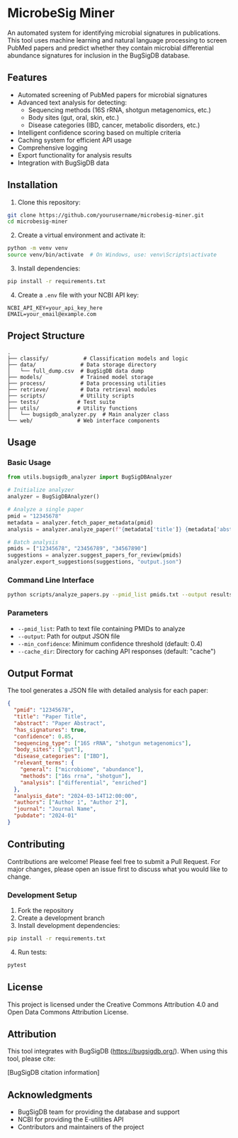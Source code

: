 # MicrobeSig Miner

An automated system for identifying microbial signatures in publications. This tool uses machine learning and natural language processing to screen PubMed papers and predict whether they contain microbial differential abundance signatures for inclusion in the BugSigDB database.

## Features

- Automated screening of PubMed papers for microbial signatures
- Advanced text analysis for detecting:
  - Sequencing methods (16S rRNA, shotgun metagenomics, etc.)
  - Body sites (gut, oral, skin, etc.)
  - Disease categories (IBD, cancer, metabolic disorders, etc.)
- Intelligent confidence scoring based on multiple criteria
- Caching system for efficient API usage
- Comprehensive logging
- Export functionality for analysis results
- Integration with BugSigDB data

## Installation

1. Clone this repository:
```bash
git clone https://github.com/yourusername/microbesig-miner.git
cd microbesig-miner
```

2. Create a virtual environment and activate it:
```bash
python -m venv venv
source venv/bin/activate  # On Windows, use: venv\Scripts\activate
```

3. Install dependencies:
```bash
pip install -r requirements.txt
```

4. Create a `.env` file with your NCBI API key:
```
NCBI_API_KEY=your_api_key_here
EMAIL=your_email@example.com
```

## Project Structure

```
.
├── classify/           # Classification models and logic
├── data/              # Data storage directory
│   └── full_dump.csv  # BugSigDB data dump
├── models/            # Trained model storage
├── process/           # Data processing utilities
├── retrieve/          # Data retrieval modules
├── scripts/           # Utility scripts
├── tests/            # Test suite
├── utils/            # Utility functions
│   └── bugsigdb_analyzer.py  # Main analyzer class
└── web/              # Web interface components
```

## Usage

### Basic Usage

```python
from utils.bugsigdb_analyzer import BugSigDBAnalyzer

# Initialize analyzer
analyzer = BugSigDBAnalyzer()

# Analyze a single paper
pmid = "12345678"
metadata = analyzer.fetch_paper_metadata(pmid)
analysis = analyzer.analyze_paper(f"{metadata['title']} {metadata['abstract']}")

# Batch analysis
pmids = ["12345678", "23456789", "34567890"]
suggestions = analyzer.suggest_papers_for_review(pmids)
analyzer.export_suggestions(suggestions, "output.json")
```

### Command Line Interface

```bash
python scripts/analyze_papers.py --pmid_list pmids.txt --output results.json --min_confidence 0.4
```

### Parameters

- `--pmid_list`: Path to text file containing PMIDs to analyze
- `--output`: Path for output JSON file
- `--min_confidence`: Minimum confidence threshold (default: 0.4)
- `--cache_dir`: Directory for caching API responses (default: "cache")

## Output Format

The tool generates a JSON file with detailed analysis for each paper:

```json
{
  "pmid": "12345678",
  "title": "Paper Title",
  "abstract": "Paper Abstract",
  "has_signatures": true,
  "confidence": 0.85,
  "sequencing_type": ["16S rRNA", "shotgun metagenomics"],
  "body_sites": ["gut"],
  "disease_categories": ["IBD"],
  "relevant_terms": {
    "general": ["microbiome", "abundance"],
    "methods": ["16s rrna", "shotgun"],
    "analysis": ["differential", "enriched"]
  },
  "analysis_date": "2024-03-14T12:00:00",
  "authors": ["Author 1", "Author 2"],
  "journal": "Journal Name",
  "pubdate": "2024-01"
}
```

## Contributing

Contributions are welcome! Please feel free to submit a Pull Request. For major changes, please open an issue first to discuss what you would like to change.

### Development Setup

1. Fork the repository
2. Create a development branch
3. Install development dependencies:
```bash
pip install -r requirements.txt
```
4. Run tests:
```bash
pytest
```

## License

This project is licensed under the Creative Commons Attribution 4.0 and Open Data Commons Attribution License.

## Attribution

This tool integrates with BugSigDB (https://bugsigdb.org/). When using this tool, please cite:

[BugSigDB citation information]

## Acknowledgments

- BugSigDB team for providing the database and support
- NCBI for providing the E-utilities API
- Contributors and maintainers of the project 